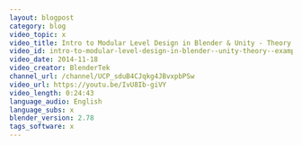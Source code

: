 ```yaml
---
layout: blogpost
category: blog
video_topic: x
video_title: Intro to Modular Level Design in Blender & Unity - Theory & Examples - V 4.5.5f1 4.5 4.6
video_id: intro-to-modular-level-design-in-blender--unity-theory--examples-v-455f1-45-46
video_date: 2014-11-18
video_creator: BlenderTek
channel_url: /channel/UCP_sduB4CJqkg4JBvxpbPSw
video_url: https://youtu.be/IvU8Ib-giVY
video_length: 0:24:43
language_audio: English
language_subs: x
blender_version: 2.78
tags_software: x
---
```

